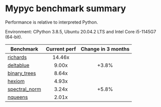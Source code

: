 # Mypyc benchmark summary

Performance is relative to interpreted Python.

Environment: CPython 3.8.5, Ubuntu 20.04.2 LTS and Intel Core i5-1145G7 (64-bit).

| Benchmark | Current perf | Change in 3 months |
| --- | :---: | :---: |
| [richards](benchmarks/richards.md) | 14.46x |  |
| [deltablue](benchmarks/deltablue.md) | 9.00x | +3.8% |
| [binary_trees](benchmarks/binary_trees.md) | 8.64x |  |
| [hexiom](benchmarks/hexiom.md) | 4.93x |  |
| [spectral_norm](benchmarks/spectral_norm.md) | 3.24x | +5.8% |
| [nqueens](benchmarks/nqueens.md) | 2.01x |  |
